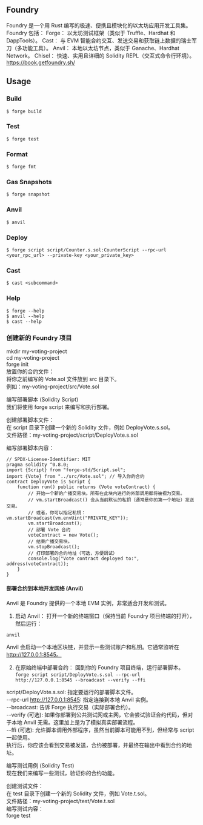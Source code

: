 ## Foundry

Foundry 是一个用 Rust 编写的极速、便携且模块化的以太坊应用开发工具集。
Foundry 包括：
Forge： 以太坊测试框架（类似于 Truffle、Hardhat 和 DappTools）。
Cast： 与 EVM 智能合约交互、发送交易和获取链上数据的瑞士军刀（多功能工具）。
Anvil： 本地以太坊节点，类似于 Ganache、Hardhat Network。
Chisel： 快速、实用且详细的 Solidity REPL（交互式命令行环境）。
https://book.getfoundry.sh/

## Usage

### Build

```shell
$ forge build
```
### Test

```shell
$ forge test
```

### Format

```shell
$ forge fmt
```
### Gas Snapshots

```shell
$ forge snapshot
```

### Anvil

```shell
$ anvil
```

### Deploy

```shell
$ forge script script/Counter.s.sol:CounterScript --rpc-url <your_rpc_url> --private-key <your_private_key>
```

### Cast

```shell
$ cast <subcommand>
```

### Help

```shell
$ forge --help
$ anvil --help
$ cast --help
```

###  创建新的 Foundry 项目 <br>
mkdir my-voting-project  <br>
cd my-voting-project  <br>
forge init <br>
放置你的合约文件：   <br>
将你之前编写的 Vote.sol 文件放到 src 目录下。 <br>
例如：my-voting-project/src/Vote.sol  <br>


编写部署脚本 (Solidity Script)  <br>
我们将使用 forge script 来编写和执行部署。 <br>

创建部署脚本文件： <br>
在 script 目录下创建一个新的 Solidity 文件，例如 DeployVote.s.sol。 <br>
文件路径：my-voting-project/script/DeployVote.s.sol  <br>

编写部署脚本内容： <br>
```solidity
// SPDX-License-Identifier: MIT
pragma solidity ^0.8.0;
import {Script} from "forge-std/Script.sol";
import {Vote} from "../src/Vote.sol"; // 导入你的合约
contract DeployVote is Script {
    function run() public returns (Vote voteContract) {
        // 开始一个新的广播交易块。所有在此块内进行的外部调用都将被视为交易。
        // vm.startBroadcast() 会从当前默认的私钥（通常是你的第一个地址）发送交易。
        // 或者，你可以指定私钥：vm.startBroadcast(vm.envUint("PRIVATE_KEY"));
        vm.startBroadcast();
        // 部署 Vote 合约
        voteContract = new Vote();
        // 结束广播交易块。
        vm.stopBroadcast();
        // 打印部署的合约地址（可选，方便调试）
        console.log("Vote contract deployed to:", address(voteContract));
    }
}
```

#### 部署合约到本地开发网络 (Anvil)
Anvil 是 Foundry 提供的一个本地 EVM 实例，非常适合开发和测试。
1. 启动 Anvil：
打开一个新的终端窗口（保持当前 Foundry 项目终端的打开），然后运行：
```
anvil
```
Anvil 会启动一个本地区块链，并显示一些测试账户和私钥。它通常监听在 http://127.0.0.1:8545。

2. 在原始终端中部署合约：
回到你的 Foundry 项目终端，运行部署脚本。
``` forge script script/DeployVote.s.sol --rpc-url http://127.0.0.1:8545 --broadcast --verify --ffi ```

script/DeployVote.s.sol: 指定要运行的部署脚本文件。 <br>
--rpc-url http://127.0.0.1:8545: 指定连接到本地 Anvil 实例。  <br>
--broadcast: 告诉 Forge 执行交易（实际部署合约）。 <br>
--verify (可选): 如果你部署到公共测试网或主网，它会尝试验证合约代码，但对于本地 Anvil 无需。这里加上是为了模拟真实部署流程。<br>
--ffi (可选): 允许脚本调用外部程序，虽然当前脚本可能用不到，但经常与 script 一起使用。 <br>
执行后，你应该会看到交易被发送，合约被部署，并最终在输出中看到合约的地址。 <br>

编写测试用例 (Solidity Test)   <br>
现在我们来编写一些测试，验证你的合约功能。  <br>

创建测试文件：  <br>
在 test 目录下创建一个新的 Solidity 文件，例如 Vote.t.sol。  <br>
文件路径：my-voting-project/test/Vote.t.sol  <br>
编写测试内容：  <br>
forge test 

